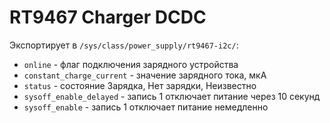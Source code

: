 # RT9467 Charger DCDC

Экспортирует в `/sys/class/power_supply/rt9467-i2c/`:

* `online` - флаг подключения зарядного устройства
* `constant_charge_current` - значение зарядного тока, мкА
* `status` - состояние Зарядка, Нет зарядки, Неизвестно
* `sysoff_enable_delayed` - запись 1 отключает питание через 10 секунд
* `sysoff_enable` - запись 1 отключает питание немедленно
